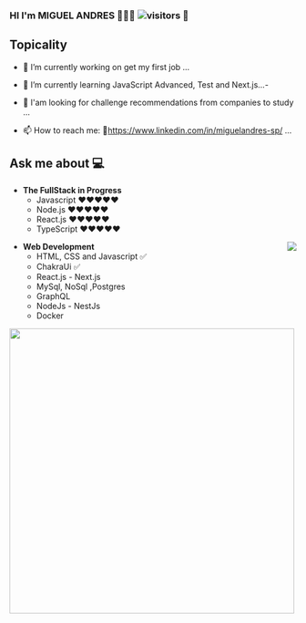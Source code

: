 ### HI     I'm  MIGUEL ANDRES 👋👨‍💻 ![visitors](https://visitor-badge.glitch.me/badge?page_id=Miguel-Andre) 👀



## Topicality

- 🔭 I’m currently working on get my first job ...
- 🌱 I’m currently learning JavaScript Advanced, Test and Next.js...-
- 🤔 I'am looking for challenge recommendations from companies to study ...

- 📫 How to reach me: 🔗https://www.linkedin.com/in/miguelandres-sp/ ...
 
## Ask me about :computer: 
- **The FullStack in Progress**
	- Javascript ❤️❤️❤️❤️❤️
	- Node.js    ❤️❤️❤️❤️❤️
	- React.js   ❤️❤️❤️❤️❤️
	- TypeScript  ❤️❤️❤️❤️❤️

<img align="right" src="https://github.com/Shiv-sharma-111/Shiv-sharma-111/blob/master/Assets/Developer.gif"/>

- **Web Development**
	- HTML, CSS and Javascript :white_check_mark:
	- ChakraUi  :white_check_mark: 	
	- React.js - Next.js
	- MySql, NoSql ,Postgres	
	- GraphQL
  	- NodeJs - NestJs
	- Docker



<a href="https://github.com/Miguel-andres?tab=repositories">
  <img width="500px" src="https://github-readme-stats.anuraghazra1.vercel.app/api/top-langs/?username=Miguel-andres&count_private=true&layout=compact&hide=makefile,shell&hide_title=true&hide_border=true" />
</a>
